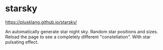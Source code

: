 # starsky
https://plusklang.github.io/starsky/

An automatically generate star night sky.
Random star positions and sizes. Reload the page to see a completely different "constellation".
With star pulsating effect.
